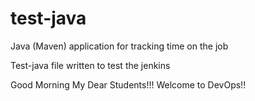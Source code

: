 # test-java
Java (Maven) application for tracking time on the job

Test-java file written to test the jenkins

Good Morning My Dear Students!!! Welcome to DevOps!!
